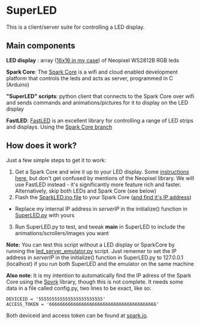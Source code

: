 # SuperLED

This is a client/server suite for controlling a LED display. 


## Main components
**LED display** : array ([16x16 in my case](http://rgb-123.com/product/1616-16-x-16-rgb-led-matrix/)) of Neopixel WS2812B RGB leds

**Spark Core**: The [Spark Core](http://spark.io) is a wifi and cloud enabled development platform that controls the leds and acts as server, programmed in C (Arduino)

**"SuperLED" scripts**: python client that connects to the Spark Core over wifi and sends commands and animations/pictures for it to display on the LED display

**FastLED**: [FastLED](http://fastled.io) is an excellent library for controlling a range of LED strips and displays. Using the [Spark Core branch](https://github.com/FastLED/FastLED/tree/sparkcore)

## How does it work?
Just a few simple steps to get it to work:

1. Get a Spark Core and wire it up to your LED display. Some [instructions here](https://community.spark.io/t/adafruit-neopixel-library-ported/1143/160), but don't get confused by mentions of the Neopixel library. We will use FastLED instead - it's significantly more feature rich and faster. Alternatively, skip both LEDs and Spark Core (see below)
2. Flash the [SparkLED.ino file](https://github.com/olesk75/SuperLED/blob/master/%20superled/SparkCore/SparkLED.ino) to your Spark Core ([and find it's IP address](http://blog.spark.io/2014/03/11/spark-publish/))
- Replace my internal IP address in *serverIP* in the initialize() function in [SuperLED.py](https://github.com/olesk75/SuperLED/blob/master/%20superled/SuperLED.py) with yours
3. Run SuperLED.py to test, and tweak __main__ in SuperLED to include the animations/scrollers/images you want

**Note:** You can test this script without a LED display or SparkCore by running the [led_server_emulator.py](https://github.com/olesk75/SuperLED/blob/master/%20superled/led_server_emulator.py) script. Just rememer to set the IP address in *serverIP* in the initialize() function in SuperLED.py to 127.0.0.1 (localhost) if you run both SuperLED and the emulator on the same machine

**Also note**: It is my intention to automatically find the IP adress of the Spark Core using the [Spyrk](https://github.com/Alidron/spyrk) library, though this is not complete. It needs some data in a file called config.py, two lines to be exact, like so:
```
DEVICEID = '555555555555555555555555'
ACCESS_TOKEN = '6666666666666666666666666666666666666666'
```

Both deviceid and access token can be found at [spark.io](spark.io).
